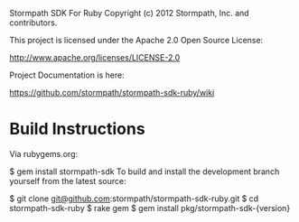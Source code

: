 Stormpath SDK For Ruby
Copyright (c) 2012 Stormpath, Inc. and contributors.

This project is licensed under the Apache 2.0 Open Source License:

http://www.apache.org/licenses/LICENSE-2.0

Project Documentation is here:

https://github.com/stormpath/stormpath-sdk-ruby/wiki

# Build Instructions

Via rubygems.org:

$ gem install stormpath-sdk
To build and install the development branch yourself from the latest source:

$ git clone git@github.com:stormpath/stormpath-sdk-ruby.git
$ cd stormpath-sdk-ruby
$ rake gem
$ gem install pkg/stormpath-sdk-{version}